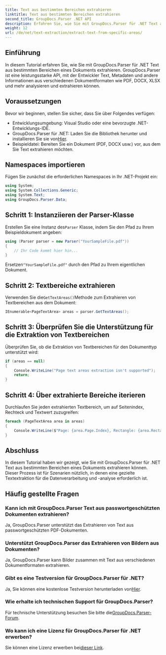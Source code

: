 ```yaml
---
title: Text aus bestimmten Bereichen extrahieren
linktitle: Text aus bestimmten Bereichen extrahieren
second_title: GroupDocs.Parser .NET API
description: Erfahren Sie, wie Sie mit GroupDocs.Parser für .NET Text aus bestimmten Dokumentbereichen extrahieren. Einfache Schritt-für-Schritt-Anleitung.
weight: 12
url: /de/net/text-extraction/extract-text-from-specific-areas/
---
```

## Einführung
In diesem Tutorial erfahren Sie, wie Sie mit GroupDocs.Parser für .NET Text aus bestimmten Bereichen eines Dokuments extrahieren. GroupDocs.Parser ist eine leistungsstarke API, mit der Entwickler Text, Metadaten und andere Informationen aus verschiedenen Dokumentformaten wie PDF, DOCX, XLSX und mehr analysieren und extrahieren können.
## Voraussetzungen
Bevor wir beginnen, stellen Sie sicher, dass Sie über Folgendes verfügen:
- Entwicklungsumgebung: Visual Studio oder eine bevorzugte .NET-Entwicklungs-IDE.
-  GroupDocs.Parser für .NET: Laden Sie die Bibliothek herunter und installieren Sie sie von[Hier](https://releases.groupdocs.com/parser/net/).
- Beispieldatei: Bereiten Sie ein Dokument (PDF, DOCX usw.) vor, aus dem Sie Text extrahieren möchten.

## Namespaces importieren
Fügen Sie zunächst die erforderlichen Namespaces in Ihr .NET-Projekt ein:
```csharp
using System;
using System.Collections.Generic;
using System.Text;
using GroupDocs.Parser.Data;
```
## Schritt 1: Instanziieren der Parser-Klasse
 Erstellen Sie eine Instanz des`Parser` Klasse, indem Sie den Pfad zu Ihrem Beispieldokument angeben:
```csharp
using (Parser parser = new Parser("YourSampleFile.pdf"))
{
    // Ihr Code kommt hier hin...
}
```
 Ersetzen`"YourSampleFile.pdf"` durch den Pfad zu Ihrem eigentlichen Dokument.
## Schritt 2: Textbereiche extrahieren
 Verwenden Sie die`GetTextAreas()`Methode zum Extrahieren von Textbereichen aus dem Dokument:
```csharp
IEnumerable<PageTextArea> areas = parser.GetTextAreas();
```
## Schritt 3: Überprüfen Sie die Unterstützung für die Extraktion von Textbereichen
Überprüfen Sie, ob die Extraktion von Textbereichen für den Dokumenttyp unterstützt wird:
```csharp
if (areas == null)
{
    Console.WriteLine("Page text areas extraction isn't supported");
    return;
}
```
## Schritt 4: Über extrahierte Bereiche iterieren
Durchlaufen Sie jeden extrahierten Textbereich, um auf Seitenindex, Rechteck und Textwert zuzugreifen:
```csharp
foreach (PageTextArea area in areas)
{
    Console.WriteLine($"Page: {area.Page.Index}, Rectangle: {area.Rectangle}, Text: {area.Text}");
}
```

## Abschluss
In diesem Tutorial haben wir gezeigt, wie Sie mit GroupDocs.Parser für .NET Text aus bestimmten Bereichen eines Dokuments extrahieren können. Dieser Prozess ist für Szenarien nützlich, in denen eine gezielte Textextraktion für die Datenverarbeitung und -analyse erforderlich ist.

## Häufig gestellte Fragen
### Kann ich mit GroupDocs.Parser Text aus passwortgeschützten Dokumenten extrahieren?
Ja, GroupDocs.Parser unterstützt das Extrahieren von Text aus passwortgeschützten PDF-Dokumenten.
### Unterstützt GroupDocs.Parser das Extrahieren von Bildern aus Dokumenten?
Ja, GroupDocs.Parser kann Bilder zusammen mit Text aus verschiedenen Dokumentformaten extrahieren.
### Gibt es eine Testversion für GroupDocs.Parser für .NET?
 Ja, Sie können eine kostenlose Testversion herunterladen von[Hier](https://releases.groupdocs.com/).
### Wie erhalte ich technischen Support für GroupDocs.Parser?
 Für technische Unterstützung besuchen Sie bitte die[GroupDocs.Parser-Forum](https://forum.groupdocs.com/c/parser/17).
### Wo kann ich eine Lizenz für GroupDocs.Parser für .NET erwerben?
 Sie können eine Lizenz erwerben bei[dieser Link](https://purchase.groupdocs.com/buy).